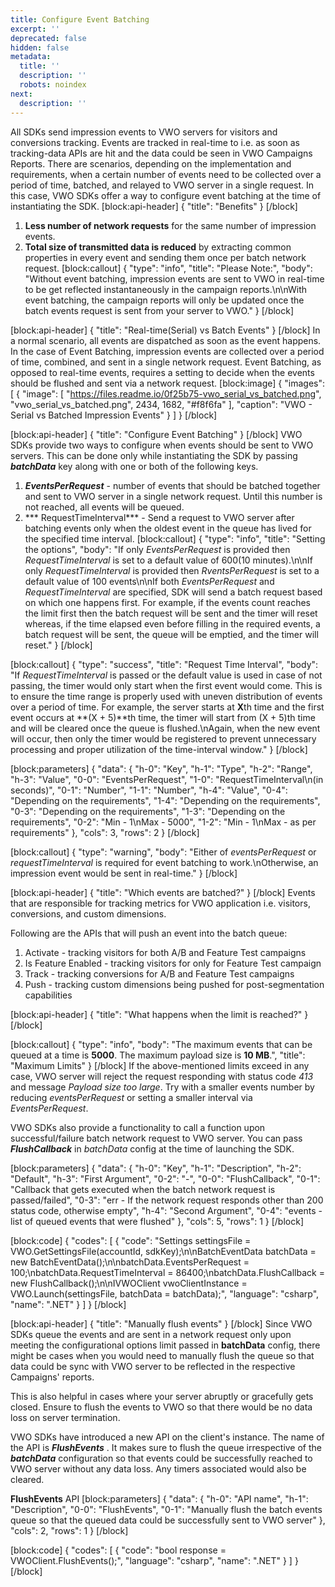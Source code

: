 ```yaml
---
title: Configure Event Batching
excerpt: ''
deprecated: false
hidden: false
metadata:
  title: ''
  description: ''
  robots: noindex
next:
  description: ''
---
```

All SDKs send impression events to VWO servers for visitors and conversions tracking. Events are tracked in real-time to i.e. as soon as tracking-data APIs are hit and the data could be seen in VWO Campaigns Reports.
There are scenarios, depending on the implementation and requirements, when a certain number of events need to be collected over a period of time, batched, and relayed to VWO server in a single request. In this case, VWO SDKs offer a way to configure event batching at the time of instantiating the SDK. 
[block:api-header]
{
  "title": "Benefits"
}
[/block]
1. **Less number of network requests** for the same number of impression events.
2. **Total size of transmitted data is reduced** by extracting common properties in every event and sending them once per batch network request.
[block:callout]
{
  "type": "info",
  "title": "Please Note:",
  "body": "Without event batching, impression events are sent to VWO in real-time to be get reflected instantaneously in the campaign reports.\n\nWith event batching, the campaign reports will only be updated once the batch events request is sent from your server to VWO."
}
[/block]

[block:api-header]
{
  "title": "Real-time(Serial) vs Batch Events"
}
[/block]
In a normal scenario, all events are dispatched as soon as the event happens.
In the case of Event Batching, impression events are collected over a period of time, combined, and sent in a single network request.
Event Batching, as opposed to real-time events, requires a setting to decide when the events should be flushed and sent via a network request.
[block:image]
{
  "images": [
    {
      "image": [
        "https://files.readme.io/0f25b75-vwo_serial_vs_batched.png",
        "vwo_serial_vs_batched.png",
        2434,
        1682,
        "#f8f6fa"
      ],
      "caption": "VWO - Serial vs Batched Impression Events"
    }
  ]
}
[/block]

[block:api-header]
{
  "title": "Configure Event Batching"
}
[/block]
VWO SDKs provide two ways to configure when events should be sent to VWO servers. This can be done only while instantiating the SDK by passing ***batchData*** key along with one or both of the following keys.

1. ***EventsPerRequest*** - number of events that should be batched together and sent to VWO server in a single network request. Until this number is not reached, all events will be queued.
2. *** RequestTimeInterval*** - Send a request to VWO server after batching events only when the oldest event in the queue has lived for the specified time interval.
[block:callout]
{
  "type": "info",
  "title": "Setting the options",
  "body": "If only *EventsPerRequest* is provided then *RequestTimeInterval* is set to a default value of 600(10 minutes).\n\nIf only *RequestTimeInterval* is provided then *RventsPerRequest* is set to a default value of 100 events\n\nIf both *EventsPerRequest* and *RequestTimeInterval* are specified, SDK will send a batch request based on which one happens first. For example, if the events count reaches the limit first then the batch request will be sent and the timer will reset whereas, if the time elapsed even before filling in the required events, a batch request will be sent, the queue will be emptied, and the timer will reset."
}
[/block]

[block:callout]
{
  "type": "success",
  "title": "Request Time Interval",
  "body": "If *RequestTimeInterval* is passed or the default value is used in case of not passing, the timer would only start when the first event would come. This is to ensure the time range is properly used with uneven distribution of events over a period of time. For example, the server starts at **X**th time and the first event occurs at **(X + 5)**th time, the timer will start from (X + 5)th time and will be cleared once the queue is flushed.\nAgain, when the new event will occur, then only the timer would be registered to prevent unnecessary processing and proper utilization of the time-interval window."
}
[/block]

[block:parameters]
{
  "data": {
    "h-0": "Key",
    "h-1": "Type",
    "h-2": "Range",
    "h-3": "Value",
    "0-0": "EventsPerRequest",
    "1-0": "RequestTimeInterval\n(in seconds)",
    "0-1": "Number",
    "1-1": "Number",
    "h-4": "Value",
    "0-4": "Depending on the requirements",
    "1-4": "Depending on the requirements",
    "0-3": "Depending on the requirements",
    "1-3": "Depending on the requirements",
    "0-2": "Min - 1\nMax - 5000",
    "1-2": "Min - 1\nMax - as per requirements"
  },
  "cols": 3,
  "rows": 2
}
[/block]

[block:callout]
{
  "type": "warning",
  "body": "Either of *eventsPerRequest* or *requestTimeInterval* is required for event batching to work.\nOtherwise, an impression event would be sent in real-time."
}
[/block]

[block:api-header]
{
  "title": "Which events are batched?"
}
[/block]
Events that are responsible for tracking metrics for VWO application i.e. visitors, conversions, and custom dimensions.

Following are the APIs that will push an event into the batch queue:

1. Activate - tracking visitors for both A/B and Feature Test campaigns
2. Is Feature Enabled - tracking visitors for only for Feature Test campaign
3. Track - tracking conversions for A/B and Feature Test campaigns
4. Push - tracking custom dimensions being pushed for post-segmentation capabilities

[block:api-header]
{
  "title": "What happens when the limit is reached?"
}
[/block]

[block:callout]
{
  "type": "info",
  "body": "The maximum events that can be queued at a time is **5000**. The maximum payload size is **10 MB**.",
  "title": "Maximum Limits"
}
[/block]
If the above-mentioned limits exceed in any case, VWO server will reject the request responding with status code *413* and message *Payload size too large*. Try with a smaller events number by reducing *eventsPerRequest* or setting a smaller interval via *EventsPerRequest*.

VWO SDKs also provide a functionality to call a function upon successful/failure batch network request to VWO server. You can pass ***FlushCallback*** in *batchData* config at the time of launching the SDK.



[block:parameters]
{
  "data": {
    "h-0": "Key",
    "h-1": "Description",
    "h-2": "Default",
    "h-3": "First Argument",
    "0-2": "-",
    "0-0": "FlushCallback",
    "0-1": "Callback that gets executed when the batch network request is passed/failed",
    "0-3": "err - If the network request responds other than 200 status code, otherwise empty",
    "h-4": "Second Argument",
    "0-4": "events - list of queued events that were flushed"
  },
  "cols": 5,
  "rows": 1
}
[/block]

[block:code]
{
  "codes": [
    {
      "code": "Settings settingsFile = VWO.GetSettingsFile(accountId, sdkKey);\n\nBatchEventData batchData = new BatchEventData();\n\nbatchData.EventsPerRequest = 100;\nbatchData.RequestTimeInterval = 86400;\nbatchData.FlushCallback = new FlushCallback();\n\nIVWOClient vwoClientInstance = VWO.Launch(settingsFile, batchData = batchData);",
      "language": "csharp",
      "name": ".NET"
    }
  ]
}
[/block]

[block:api-header]
{
  "title": "Manually flush events"
}
[/block]
Since VWO SDKs queue the events and are sent in a network request only upon meeting the configurational options limit passed in **batchData** config, there might be cases when you would need to manually flush the queue so that data could be sync with VWO server to be reflected in the respective Campaigns' reports.

This is also helpful in cases where your server abruptly or gracefully gets closed. Ensure to flush the events to VWO so that there would be no data loss on server termination.

VWO SDKs have introduced a new API on the client's instance. The name of the API is ***FlushEvents*** .
It makes sure to flush the queue irrespective of the ***batchData*** configuration so that events could be successfully reached to VWO server without any data loss. Any timers associated would also be cleared.

**FlushEvents** API
[block:parameters]
{
  "data": {
    "h-0": "API name",
    "h-1": "Description",
    "0-0": "FlushEvents",
    "0-1": "Manually flush the batch events queue so that the queued data could be successfully sent to VWO server"
  },
  "cols": 2,
  "rows": 1
}
[/block]

[block:code]
{
  "codes": [
    {
      "code": "bool response = VWOClient.FlushEvents();",
      "language": "csharp",
      "name": ".NET"
    }
  ]
}
[/block]